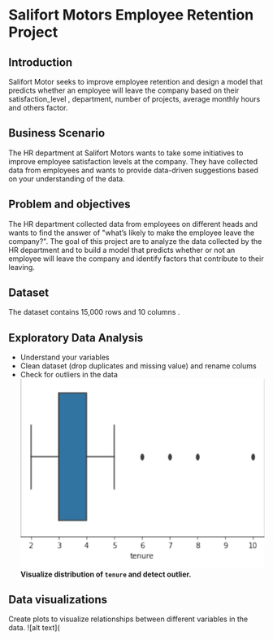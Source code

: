 # Salifort Motors Employee Retention Project

## Introduction 

Salifort Motor seeks to improve employee retention and design a model that predicts whether an employee will leave the company based on their satisfaction_level , department, number of projects, average monthly hours and others factor.

## Business Scenario

The HR department at Salifort Motors wants to take some initiatives to improve employee satisfaction levels at the company. They have collected data from employees and wants to provide data-driven
suggestions based on your understanding of the data.

## Problem and objectives

The HR department collected data from employees on different heads and wants to find the answer of "what’s
likely to make the employee leave the company?". The goal of this project are to analyze the data collected by the HR department and to build a
model that predicts whether or not an employee will leave the company and identify factors that contribute
to their leaving.

## Dataset 
The dataset contains 15,000 rows and 10 columns .

## Exploratory Data Analysis 

- Understand your variables
- Clean dataset (drop duplicates and missing value) and rename colums
- Check for outliers in the data
  ![alt text](https://github.com/mayanktiwari-cpu/Data_science_project/blob/caa928276d8e512fe10f068f44806131ee2789bf/Salifort%20Motors%20Employee%20Retention%20Project/Screenshot_2025-08-19-08-21-04-93_e2d5b3f32b79de1d45acd1fad96fbb0f.jpg)
**Visualize distribution of `tenure` and detect outlier.**
## Data visualizations 
Create plots to visualize relationships between different 
variables in the data.
![alt text](
